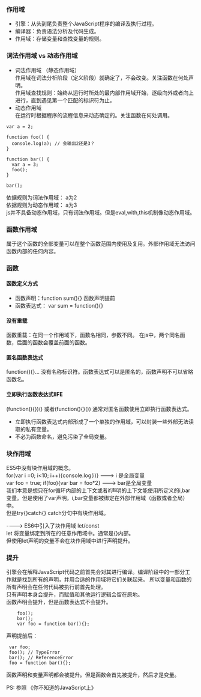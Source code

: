 ### 作用域
* 引擎：从头到尾负责整个JavaScript程序的编译及执行过程。
* 编译器：负责语法分析及代码生成。
* 作用域：存储变量和查找变量的规则。

### 词法作用域 vs 动态作用域
* 词法作用域 （静态作用域）  
作用域在词法分析阶段（定义阶段）就确定了，不会改变。关注函数在何处声明。  
作用域查找规则：始终从运行时所处的最内部作用域开始，逐级向外或者向上进行，直到遇见第一个匹配的标识符为止。
* 动态作用域  
在运行时根据程序的流程信息来动态确定的。关注函数在何处调用。

```
var a = 2;

function foo() {
  console.log(a); // 会输出2还是3？
}

function bar() {
  var a = 3;
  foo();
}

bar();

```
依据规则为词法作用域： a为2   
依据规则为动态作用域： a为3   
js并不具备动态作用域，只有词法作用域。但是eval,with,this机制像动态作用域。


### 函数作用域   
属于这个函数的全部变量可以在整个函数范围内使用及复用。外部作用域无法访问函数内部的任何内容。   

### 函数   
#### 函数定义方式   
* 函数声明：function sum(){} 函数声明提前
* 函数表达式： var sum = function(){}

#### 没有重载
函数重载：在同一个作用域下，函数名相同，参数不同。
在js中，两个同名函数，后面的函数会覆盖前面的函数。

#### 匿名函数表达式
function(){}... 没有名称标识符。函数表达式可以是匿名的，函数声明不可以省略函数名。

#### 立即执行函数表达式IIFE
(function(){})() 或者(function(){}())
通常对匿名函数使用立即执行函数表达式。
* 立即执行函数表达式内部形成了一个单独的作用域，可以封装一些外部无法读取的私有变量。
* 不必为函数命名，避免污染了全局变量。


### 块作用域
ES5中没有块作用域的概念。   
for(var i =0; i<10; i++){console.log(i)}  ---> i 是全局变量   
var foo = true; if(foo){var bar = foo*2}  ---> bar是全局变量   
我们本意是想只在for循环内部的上下文或者if声明的上下文能使用所定义的i,bar变量。但是使用了var声明，i,bar变量都被绑定在外部作用域（函数或者全局）中。   
但是try{}catch{} catch分句中有块作用域。   

----> ES6中引入了块作用域 let/const    
let 将变量绑定到所在的任意作用域中。通常是{}内部。   
但使用let声明的变量不会在块作用域中进行声明提升。 

### 提升
引擎会在解释JavaScript代码之前首先会对其进行编译。编译阶段中的一部分工作就是找到所有的声明，并用合适的作用域将它们关联起来。
所以变量和函数的所有声明会在任何代码被执行前首先处理。   
只有声明本身会提升，而赋值和其他运行逻辑会留在原地。   
函数声明会提升，但是函数表达式不会提升。

```
    foo();
    bar();
    var foo = function bar(){};
```
声明提前后：
```
 var foo;
 foo(); // TypeError
 bar(); // ReferenceError
 foo = function bar(){};
```

函数声明和变量声明都会被提升。但是函数会首先被提升，然后才是变量。

PS: 参照 《你不知道的JavaScript上》





